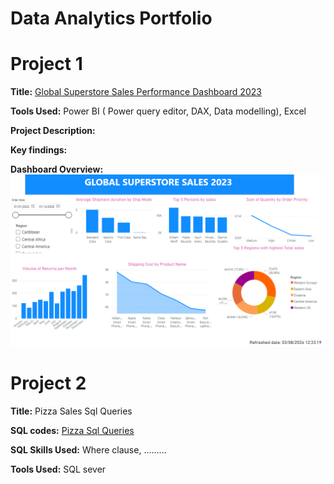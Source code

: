 # Data Analytics Portfolio
# Project 1
**Title:** [Global Superstore Sales Performance Dashboard 2023](https://github.com/Onwano/Onwano.github.io/blob/main/POWER%20BI%20global%20superstore.pbix)

**Tools Used:** Power BI ( Power query editor, DAX, Data modelling), Excel
 
**Project Description:** 
 
**Key findings:**
 
**Dashboard Overview:** 
  ![Superstore](Superstore.png)

# Project 2

**Title:** Pizza Sales Sql Queries

**SQL codes:** [Pizza Sql Queries](https://github.com/Onwano/Onwano.github.io/blob/main/Pizza_Sales.Sql)

**SQL Skills Used:** Where clause, .........

**Tools Used:** SQL sever
